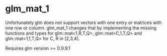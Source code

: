 # glm_mat_1

Unfortunately glm does not support vectors with one entry or matrices with one row or column.
glm_mat_1 changes that by implementing the missing functions and types for glm::mat&lt;1,R,T,Q>, 
glm::mat&lt;C,1,T,Q> and glm::mat&lt;1,1,T,Q> for C, R in [2,3,4].

Requires glm version >= 0.9.9.1
